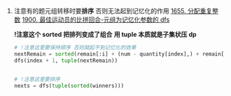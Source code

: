 1. 注意有的题元组转移时要**排序** 否则无法起到记忆化的作用
   [1655. 分配重复整数](1655.%20%E5%88%86%E9%85%8D%E9%87%8D%E5%A4%8D%E6%95%B4%E6%95%B0.py)
   [1900. 最佳运动员的比拼回合-元组为记忆化参数的 dfs](1900.%20%E6%9C%80%E4%BD%B3%E8%BF%90%E5%8A%A8%E5%91%98%E7%9A%84%E6%AF%94%E6%8B%BC%E5%9B%9E%E5%90%88-%E5%85%83%E7%BB%84%E4%B8%BA%E8%AE%B0%E5%BF%86%E5%8C%96%E5%8F%82%E6%95%B0%E7%9A%84dfs.py)

   **!注意这个 sorted 把排列变成了组合**
   **用 tuple 本质就是子集状压 dp**

   ```Python
   # !注意这里要保持顺序 否则就起不到记忆化的效果
   nextRemain = sorted(remain[:i] + (num - quantity[index],) + remain[i + 1 :])
   dfs(index + 1, tuple(nextRemain))


   # !注意这里要排序
   nexts = dfs(tuple(sorted(winners)))
   ```
